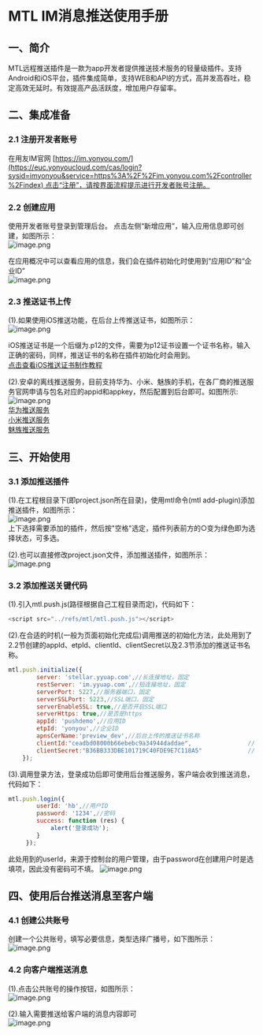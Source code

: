 # MTL IM消息推送使用手册

<a name="EsvaX"></a>
## 一、简介
MTL远程推送插件是一款为app开发者提供推送技术服务的轻量级插件。支持Android和iOS平台，插件集成简单，支持WEB和API的方式，高并发高吞吐，稳定高效无延时。有效提高产品活跃度，增加用户存留率。

<a name="yhKAg"></a>
## [](https://www.yuque.com/tiantanggebi/dqwpex/zvq6pi#yhKAg)二、集成准备
<a name="D3nD1"></a>
### 2.1 注册开发者账号
在用友IM官网 [https://im.yonyou.com/](https://euc.yonyoucloud.com/cas/login?sysid=imyonyou&service=https%3A%2F%2Fim.yonyou.com%2Fcontroller%2Findex) 点击“注册”，请按界面流程提示进行开发者账号注册。

<a name="zKymW"></a>
### 2.2 创建应用
使用开发者账号登录到管理后台。 点击左侧“新增应用”，输入应用信息即可创建，如图所示：<br />![image.png](https://cdn.nlark.com/yuque/0/2019/png/271499/1567653278536-430948fe-82cd-4327-ab39-3e1689eea1a4.png#align=left&display=inline&height=451&name=image.png&originHeight=902&originWidth=3122&size=181032&status=done&width=1561)

在应用概况中可以查看应用的信息，我们会在插件初始化时使用到“应用ID”和“企业ID”<br />![image.png](https://cdn.nlark.com/yuque/0/2019/png/271499/1567661639590-dbc06eb9-53b1-4bf6-abdf-78088e266675.png#align=left&display=inline&height=538&name=image.png&originHeight=1076&originWidth=3052&size=161964&status=done&width=1526)

<a name="exsNs"></a>
### 2.3 推送证书上传
(1).如果使用iOS推送功能，在后台上传推送证书，如图所示：<br />![image.png](https://cdn.nlark.com/yuque/0/2019/png/271499/1567662483513-e56d2a95-0f3e-437e-9b37-a0aaaca16f81.png#align=left&display=inline&height=460&name=image.png&originHeight=920&originWidth=2144&size=157668&status=done&width=1072)

iOS推送证书是一个后缀为.p12的文件，需要为p12证书设置一个证书名称，输入正确的密码，同样，推送证书的名称在插件初始化时会用到。<br />[点击查看iOS推送证书制作教程](https://www.jianshu.com/p/2777e3cf6bf8)

(2).安卓的离线推送服务，目前支持华为、小米、魅族的手机，在各厂商的推送服务官网申请与包名对应的appid和appkey，然后配置到后台即可。如图所示:<br />![image.png](https://cdn.nlark.com/yuque/0/2019/png/271499/1567669982648-10a0092e-663e-4c97-bcd4-ea099279b387.png#align=left&display=inline&height=524&name=image.png&originHeight=1048&originWidth=2192&size=240728&status=done&width=1096)<br />[华为推送服务](https://developer.huawei.com/consumer/cn/service/hms/pushservice.html)<br />[小米推送服务](https://dev.mi.com/console/appservice/push.html)<br />[魅族推送服务](https://open.flyme.cn/open-web/views/push.html)

<a name="BOB0s"></a>
## 三、开始使用
<a name="v4Jwe"></a>
### 3.1 添加推送插件
(1).在工程根目录下(即project.json所在目录)，使用mtl命令(mtl add-plugin)添加推送插件，如图所示：<br />![image.png](https://cdn.nlark.com/yuque/0/2019/png/271499/1567825480901-030e5fc5-15fe-48da-9cd4-2fd4f9c685f7.png#align=left&display=inline&height=188&name=image.png&originHeight=376&originWidth=1130&size=190479&status=done&width=565)<br />上下选择需要添加的插件，然后按"空格"选定，插件列表前方的○变为绿色即为选择状态，可多选。

(2).也可以直接修改project.json文件，添加推送插件，如图所示：<br />![image.png](https://cdn.nlark.com/yuque/0/2019/png/271499/1567825971721-ae2b9f8c-9746-41fb-bb64-366a0eebcbbe.png#align=left&display=inline&height=264&name=image.png&originHeight=528&originWidth=1536&size=100053&status=done&width=768)

<a name="qhIL6"></a>
### 3.2 添加推送关键代码
(1).引入mtl.push.js(路径根据自己工程目录而定)，代码如下：

```javascript
<script src="../refs/mtl/mtl.push.js"></script>
```
(2).在合适的时机(一般为页面初始化完成后)调用推送的初始化方法，此处用到了2.2节创建的appId、etpId、clientId、clientSecret以及2.3节添加的推送证书名称。

```javascript
mtl.push.initialize({
		server: 'stellar.yyuap.com',//长连接地址，固定
		restServer: 'im.yyuap.com',//短连接地址，固定
		serverPort: 5227,//服务器端口，固定
		serverSSLPort: 5223,//SSL端口，固定
		serverEnableSSL: true,//是否开启SSL端口
		serverHttps: true,//是否是https
		appId: 'pushdemo',//应用ID
		etpId: 'yonyou',//企业ID
		apnsCerName:'preview_dev',//后台上传的推送证书名称
		clientId:"ceadbd08000b66ebebc9a34944daddae",                // IM后台申请的clientId
  		clientSecret:"B36BB333DBE101719C40FDE9E7C118A5"				// IM后台申请的clientSecret
	});
```

(3).调用登录方法，登录成功后即可使用后台推送服务，客户端会收到推送消息，代码如下：

```javascript
mtl.push.login({
		userId: 'hb',//用户ID
		password: '1234',//密码
		success: function (res) {
			alert('登录成功');
		}
	 });
```
此处用到的userId，来源于控制台的用户管理，由于password在创建用户时是选填项，因此没有密码可不填。
![image.png](https://cdn.nlark.com/yuque/0/2019/png/271499/1568875249650-957ca940-9a41-403a-87bf-ab29542a7b0e.png?x-oss-process=image/resize,w_1492)

<a name="JfY93"></a>
## 四、使用后台推送消息至客户端
<a name="te48G"></a>
### 4.1 创建公共账号
创建一个公共账号，填写必要信息，类型选择广播号，如下图所示：<br />![image.png](https://cdn.nlark.com/yuque/0/2019/png/271499/1567840064228-0fc8aa12-d48e-4717-ae70-236fcef706c5.png#align=left&display=inline&height=446&name=image.png&originHeight=892&originWidth=2142&size=148582&status=done&width=1071)

<a name="S31zJ"></a>
### 4.2 向客户端推送消息
(1).点击公共账号的操作按钮，如图所示：<br />![image.png](https://cdn.nlark.com/yuque/0/2019/png/271499/1567840252613-d69acfa2-6563-4358-838b-f620d18c0cca.png#align=left&display=inline&height=207&name=image.png&originHeight=414&originWidth=2318&size=62536&status=done&width=1159)

(2).输入需要推送给客户端的消息内容即可<br />![image.png](https://cdn.nlark.com/yuque/0/2019/png/271499/1567840312810-e4ed0e68-6708-4dbe-96cb-99804b4f5d59.png#align=left&display=inline&height=329&name=image.png&originHeight=658&originWidth=1190&size=63306&status=done&width=595)
